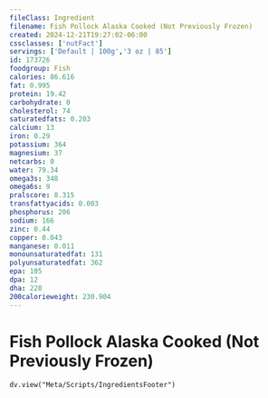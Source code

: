 ```yaml
---
fileClass: Ingredient
filename: Fish Pollock Alaska Cooked (Not Previously Frozen)
created: 2024-12-21T19:27:02-06:00
cssclasses: ['nutFact']
servings: ['Default | 100g','3 oz | 85']
id: 173726
foodgroup: Fish
calories: 86.616
fat: 0.995
protein: 19.42
carbohydrate: 0
cholesterol: 74
saturatedfats: 0.203
calcium: 13
iron: 0.29
potassium: 364
magnesium: 37
netcarbs: 0
water: 79.34
omega3s: 348
omega6s: 9
pralscore: 8.315
transfattyacids: 0.003
phosphorus: 206
sodium: 166
zinc: 0.44
copper: 0.043
manganese: 0.011
monounsaturatedfat: 131
polyunsaturatedfat: 362
epa: 105
dpa: 12
dha: 228
200calorieweight: 230.904
---
```


# Fish Pollock Alaska Cooked (Not Previously Frozen)

```dataviewjs
dv.view("Meta/Scripts/IngredientsFooter")
```